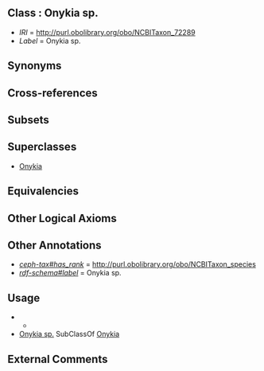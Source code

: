 
## Class : Onykia sp.

 * *IRI* = http://purl.obolibrary.org/obo/NCBITaxon_72289
 * *Label* = Onykia sp.

## Synonyms


## Cross-references


## Subsets


## Superclasses

 * [Onykia](../../NCBITaxon/88/NCBITaxon_72288.md)

## Equivalencies


## Other Logical Axioms


## Other Annotations

 * *[ceph-tax#has_rank](../../ceph-tax#has/nk/ceph-tax#has_rank.md)* = http://purl.obolibrary.org/obo/NCBITaxon_species
 * *[rdf-schema#label](../../el/rdf-schema#label.md)* = Onykia sp.

## Usage

 * -
 * [Onykia sp.](../../NCBITaxon/89/NCBITaxon_72289.md) SubClassOf [Onykia](../../NCBITaxon/88/NCBITaxon_72288.md)

## External Comments

